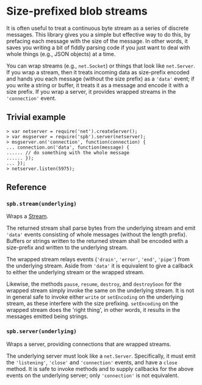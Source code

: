 # Size-prefixed blob streams

It is often useful to treat a continuous byte stream as a series of
discrete messages. This library gives you a simple but effective way
to do this, by prefacing each message with the size of the message. In
other words, it saves you writing a bit of fiddly parsing code if you
just want to deal with whole things (e.g., JSON objects) at a time.

You can wrap streams (e.g., `net.Socket`) or things that look like
`net.Server`. If you wrap a stream, then it treats incoming data as
size-prefix encoded and hands you each message (without the size
prefix) as a `'data'` event; if you write a string or buffer, it
treats it as a message and encode it with a size prefix. If you wrap a
server, it provides wrapped streams in the `'connection'` event.

## Trivial example

    > var netserver = require('net').createServer();
    > var msgserver = require('spb').server(netserver);
    > msgserver.on('connection', function(connection) {
    ... connection.on('data', function(message) {
    ...... // do something with the whole message
    ...... });
    ... });
    > netserver.listen(5975);

## Reference

### **`spb.stream(underlying)`**

Wraps a [Stream](http://nodejs.org/docs/latest/api/streams.html).

The returned stream shall parse bytes from the underlying stream and
emit `'data'` events consisting of whole messages (without the length
prefix). Buffers or strings written to the returned stream shall be
encoded with a size-prefix and written to the underlying stream.

The wrapped stream relays events (`'drain'`, `'error'`, `'end'`,
`'pipe'`) from the underlying stream. Aside from `'data'` it is
equivalent to give a callback to either the underlying stream or the
wrapped stream.

Likewise, the methods `pause`, `resume`, `destroy`, and `destroySoon`
for the wrapped stream simply invoke the same on the underlying
stream. It is not in general safe to invoke either `write` or
`setEncoding` on the underlying stream, as these interfere with the
size prefixing. `setEncoding` on the wrapped stream does the 'right
thing', in other words, it results in the messages emitted being
strings.

### **`spb.server(underlying)`**

Wraps a server, providing connections that are wrapped streams.

The underlying server must look like a `net.Server`. Specifically, it
must emit the `'listening'`, `'close'` and `'connection'` events, and
have a `close` method. It is safe to invoke methods and to supply
callbacks for the above events on the underlying server; only
`'connection'` is not equivalent.

